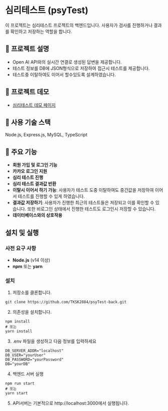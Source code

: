 # 심리테스트 (psyTest)
이 프로젝트는 심리테스트 프로젝트의 백엔드입니다. 사용자가 검사를 진행하거나 결과를 확인하고 저장하는 역할을 합니다.

## 📄 프로젝트 설명
- Open AI API와의 실시간 연결로 생성된 답변을 제공합니다.
- 테스트 정보를 DB에 JSON형식으로 저장하여 접근시 테스트를 제공합니다.
- 테스트중 이탈하여도 이어서 할수있도록 설계하였습니다.

## 🚀 프로젝트 데모
- [심리테스트 데모 페이지](https://mind.highground.kr/)

## 🔧 사용 기술 스택
Node.js, Express.js, MySQL, TypeScript

## 📌 주요 기능
- **회원 가입 및 로그인 기능**
- **카카오 로그인 지원**
- **심리 테스트 진행**
- **심리 테스트 결과값 반환**
- **이탈시 이어서 하기 가능**: 사용자가 테스트 도중 이탈하여도 중간값을 저장하여 이어서 테스트를 진행할 수 있게 하였습니다.
- **결과값 저장하기**: 사용자가 진행한 최근의 테스트들은 저장되고 이를 확인할 수 있습니다. 또한 비로그인 상태에서 진행한 테스트도 로그인시 저장할 수 있습니다.
- **데이터베이스와의 상호작용**

## 설치 및 실행

### 사전 요구 사항
- **Node.js** (v14 이상)
- **npm** 또는 **yarn**

### 설치

1. 저장소를 클론합니다.
```
git clone https://github.com/TKSK2884/psyTest-back.git
```

2. 의존성을 설치합니다.
```
npm install
# 또는
yarn install
```

3. .env 파일을 생성하고 다음 정보를 입력하세요
```
DB_SERVER_ADDR="localhost"
DB_USER="yourUser"
DB_PASSWORD="yourPassword"
DB="yourDB"
```
4. 백엔드 서버 실행
```
npm run start
# 또는
yarn start
```
5. API서버는 기본적으로 http://localhost:3000에서 실행됩니다.
